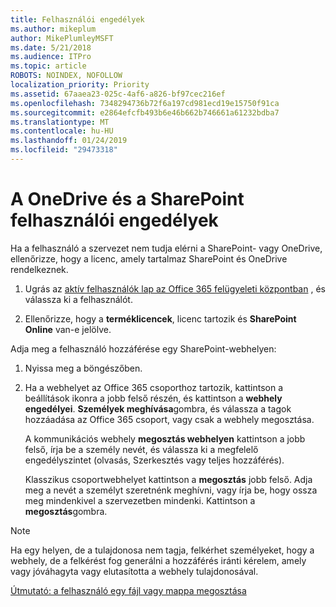 ```yaml
---
title: Felhasználói engedélyek
ms.author: mikeplum
author: MikePlumleyMSFT
ms.date: 5/21/2018
ms.audience: ITPro
ms.topic: article
ROBOTS: NOINDEX, NOFOLLOW
localization_priority: Priority
ms.assetid: 67aaea23-025c-4af6-a826-bf97cec216ef
ms.openlocfilehash: 7348294736b72f6a197cd981ecd19e15750f91ca
ms.sourcegitcommit: e2864efcfb493b6e46b662b746661a61232bdba7
ms.translationtype: MT
ms.contentlocale: hu-HU
ms.lasthandoff: 01/24/2019
ms.locfileid: "29473318"
---
```

# <a name="user-permissions-in-sharepoint-and-onedrive"></a>A OneDrive és a SharePoint felhasználói engedélyek

Ha a felhasználó a szervezet nem tudja elérni a SharePoint- vagy OneDrive, ellenőrizze, hogy a licenc, amely tartalmaz SharePoint és OneDrive rendelkeznek. 
  
1. Ugrás az [aktív felhasználók lap az Office 365 felügyeleti központban](https://portal.office.com/adminportal/home#/users) , és válassza ki a felhasználót. 
    
2. Ellenőrizze, hogy a **terméklicencek**, licenc tartozik és **SharePoint Online** van-e jelölve. 
    
 Adja meg a felhasználó hozzáférése egy SharePoint-webhelyen: 
  
1. Nyissa meg a böngészőben.
    
2. Ha a webhelyet az Office 365 csoporthoz tartozik, kattintson a beállítások ikonra a jobb felső részén, és kattintson a **webhely engedélyei**. **Személyek meghívása**gombra, és válassza a tagok hozzáadása az Office 365 csoport, vagy csak a webhely megosztása. 
    
    A kommunikációs webhely **megosztás webhelyen** kattintson a jobb felső, írja be a személy nevét, és válassza ki a megfelelő engedélyszintet (olvasás, Szerkesztés vagy teljes hozzáférés). 
    
    Klasszikus csoportwebhelyet kattintson a **megosztás** jobb felső. Adja meg a nevét a személyt szeretnénk meghívni, vagy írja be, hogy ossza meg mindenkivel a szervezetben mindenki. Kattintson a **megosztás**gombra.
    
> [!NOTE]
> Ha egy helyen, de a tulajdonosa nem tagja, felkérhet személyeket, hogy a webhely, de a felkérést fog generálni a hozzáférés iránti kérelem, amely vagy jóváhagyta vagy elutasította a webhely tulajdonosával. 
  
[Útmutató: a felhasználó egy fájl vagy mappa megosztása](https://go.microsoft.com/fwlink/?linkid=533408)
  

